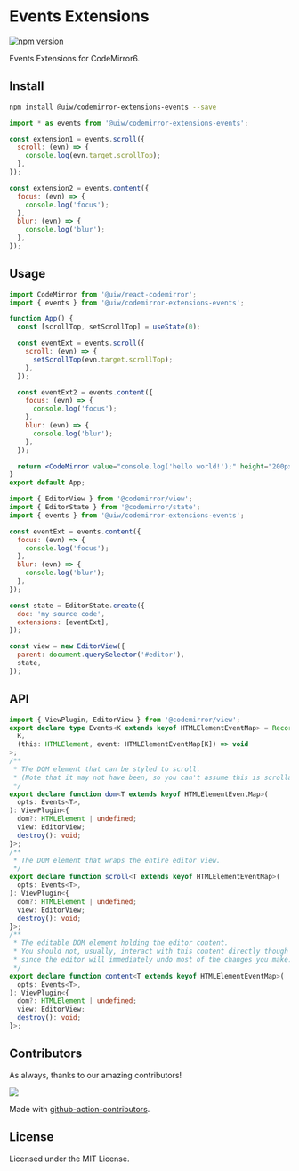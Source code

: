 <!--rehype:ignore:start-->

# Events Extensions

<!--rehype:ignore:end-->

[![npm version](https://img.shields.io/npm/v/@uiw/codemirror-extensions-events.svg)](https://www.npmjs.com/package/@uiw/codemirror-extensions-events)

Events Extensions for CodeMirror6.

## Install

```bash
npm install @uiw/codemirror-extensions-events --save
```

```js
import * as events from '@uiw/codemirror-extensions-events';

const extension1 = events.scroll({
  scroll: (evn) => {
    console.log(evn.target.scrollTop);
  },
});

const extension2 = events.content({
  focus: (evn) => {
    console.log('focus');
  },
  blur: (evn) => {
    console.log('blur');
  },
});
```

## Usage

```jsx
import CodeMirror from '@uiw/react-codemirror';
import { events } from '@uiw/codemirror-extensions-events';

function App() {
  const [scrollTop, setScrollTop] = useState(0);

  const eventExt = events.scroll({
    scroll: (evn) => {
      setScrollTop(evn.target.scrollTop);
    },
  });

  const eventExt2 = events.content({
    focus: (evn) => {
      console.log('focus');
    },
    blur: (evn) => {
      console.log('blur');
    },
  });

  return <CodeMirror value="console.log('hello world!');" height="200px" extensions={[eventExt, eventExt2]} />;
}
export default App;
```

```js
import { EditorView } from '@codemirror/view';
import { EditorState } from '@codemirror/state';
import { events } from '@uiw/codemirror-extensions-events';

const eventExt = events.content({
  focus: (evn) => {
    console.log('focus');
  },
  blur: (evn) => {
    console.log('blur');
  },
});

const state = EditorState.create({
  doc: 'my source code',
  extensions: [eventExt],
});

const view = new EditorView({
  parent: document.querySelector('#editor'),
  state,
});
```

## API

```ts
import { ViewPlugin, EditorView } from '@codemirror/view';
export declare type Events<K extends keyof HTMLElementEventMap> = Record<
  K,
  (this: HTMLElement, event: HTMLElementEventMap[K]) => void
>;
/**
 * The DOM element that can be styled to scroll.
 * (Note that it may not have been, so you can't assume this is scrollable.)
 */
export declare function dom<T extends keyof HTMLElementEventMap>(
  opts: Events<T>,
): ViewPlugin<{
  dom?: HTMLElement | undefined;
  view: EditorView;
  destroy(): void;
}>;
/**
 * The DOM element that wraps the entire editor view.
 */
export declare function scroll<T extends keyof HTMLElementEventMap>(
  opts: Events<T>,
): ViewPlugin<{
  dom?: HTMLElement | undefined;
  view: EditorView;
  destroy(): void;
}>;
/**
 * The editable DOM element holding the editor content.
 * You should not, usually, interact with this content directly though the DOM,
 * since the editor will immediately undo most of the changes you make.
 */
export declare function content<T extends keyof HTMLElementEventMap>(
  opts: Events<T>,
): ViewPlugin<{
  dom?: HTMLElement | undefined;
  view: EditorView;
  destroy(): void;
}>;
```

## Contributors

As always, thanks to our amazing contributors!

<a href="https://github.com/uiwjs/react-codemirror/graphs/contributors">
  <img src="https://uiwjs.github.io/react-codemirror/CONTRIBUTORS.svg" />
</a>

Made with [github-action-contributors](https://github.com/jaywcjlove/github-action-contributors).

## License

Licensed under the MIT License.
